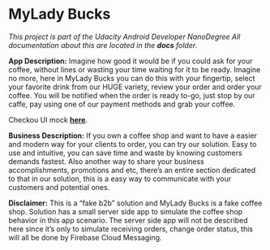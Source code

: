 # MyLady Bucks

*This project is part of the Udacity Android Developer NanoDegree
All documentation about this are located in the **docs** folder.*

**App Description:**
Imagine how good it would be if you could ask for your coffee, without lines or wasting your time waiting for it to be ready.
Imagine no more, here in MyLady Bucks you can do this with your fingertip, select your favorite drink from our HUGE variety, review your order and order your coffee.
You will be notified when the order is ready to-go, just stop by our caffe, pay using one of our payment methods and grab your coffee.

Checkou UI mock [**here**](https://www.figma.com/proto/eBaS5DVmkzEnEKl52Zg8ntYH/Coffe-Shop-Material?node-id=8%3A21&scaling=contain).

**Business Description:**
If you own a coffee shop and want to have a easier and modern way for your clients to order, you can try our solution.
Easy to use and intuitive, you can save time and waste by knowing customers demands fastest.
Also another way to share your business accomplishments, promotions and etc, there’s an entire section dedicated to that in our solution, this is a easy way to communicate with your customers and potential ones.

**Disclaimer:**
This is a “fake b2b” solution and MyLady Bucks is a fake coffee shop.
Solution has a small server side app to simulate the coffee shop behavior in this app scenario.
The server side app will not be described here since it’s only to simulate receiving orders, change order status, this will all be done by Firebase Cloud Messaging.
